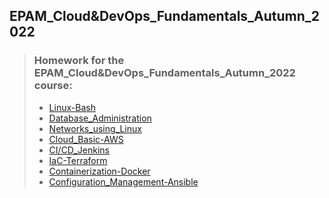 ## EPAM_Cloud&DevOps_Fundamentals_Autumn_2022

> ### Homework for the EPAM_Cloud&DevOps_Fundamentals_Autumn_2022 course:
> - [Linux-Bash](https://github.com/thestig1990/epam-devops-fundamentals_L1/tree/main/02_Linux-Bash)
> - [Database_Administration](https://github.com/thestig1990/epam-devops-fundamentals_L1/tree/main/03_Database_Administration)
> - [Networks_using_Linux](https://github.com/thestig1990/epam-devops-fundamentals_L1/tree/main/04_Networks_using_Linux)
> - [Cloud_Basic-AWS](https://github.com/thestig1990/epam-devops-fundamentals_L1/tree/main/05_Cloud_Basic/AWS)
> - [CI/CD_Jenkins](https://github.com/thestig1990/epam-devops-fundamentals_L1/tree/main/06_CICD_Jenkins)
> - [IaC-Terraform](https://github.com/thestig1990/epam-devops-fundamentals_L1/tree/main/07_IaC-Terraform)
> - [Containerization-Docker](https://github.com/thestig1990/epam-devops-fundamentals_L1/tree/main/08_Containerization-Docker)
> - [Configuration_Management-Ansible](https://github.com/thestig1990/epam-devops-fundamentals_L1/tree/main/09_Configuration_Management-Ansible)